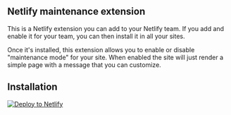 ## Netlify maintenance extension

This is a Netlify extension you can add to your Netlify team. If you add and enable it for your team, you can then install it in all your sites.

Once it's installed, this extension allows you to enable or disable "maintenance mode" for your site. When enabled the site will just render a simple page with a message that you can customize.

## Installation

[![Deploy to Netlify](https://www.netlify.com/img/deploy/button.svg)](https://app.netlify.com/start/deploy?repository=https://github.com/code-jorge/netlify-sites&base=extension-maintenance)